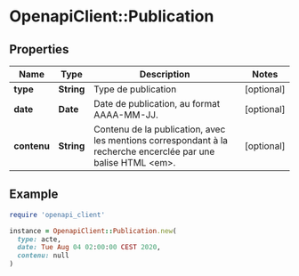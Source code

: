 # OpenapiClient::Publication

## Properties

| Name | Type | Description | Notes |
| ---- | ---- | ----------- | ----- |
| **type** | **String** | Type de publication | [optional] |
| **date** | **Date** | Date de publication, au format AAAA-MM-JJ. | [optional] |
| **contenu** | **String** | Contenu de la publication, avec les mentions correspondant à la recherche encerclée par une balise HTML &lt;em&gt;. | [optional] |

## Example

```ruby
require 'openapi_client'

instance = OpenapiClient::Publication.new(
  type: acte,
  date: Tue Aug 04 02:00:00 CEST 2020,
  contenu: null
)
```

